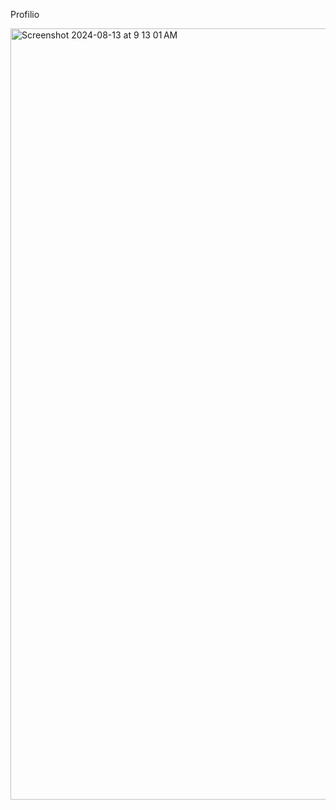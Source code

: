Profilio

<img width="1234" alt="Screenshot 2024-08-13 at 9 13 01 AM" src="https://github.com/user-attachments/assets/779751f7-de73-455e-a9e5-ee78480ee31e">
